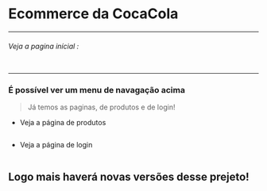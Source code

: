 # Ecommerce da CocaCola 
<hr>

###### Veja a pagina inícial :

<img href="assts/image/" ></img>

<hr>

### É possível ver um menu de navagação acima 

> Já temos as paginas, de produtos e de login!

* Veja a página de produtos
<img href="assets/image/ ">

* Veja a página de login
<img href="assets/image/ ">

## Logo mais haverá novas versões desse prejeto!